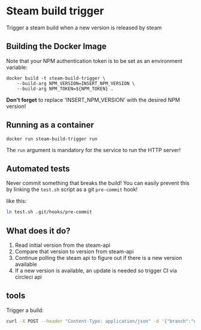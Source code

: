 # Steam build trigger
Trigger a steam build when a new version is released by steam

## Building the Docker Image
Note that your NPM authentication token is to be set as an environment variable:

```
docker build -t steam-build-trigger \
    --build-arg NPM_VERSION=INSERT_NPM_VERSION \
    --build-arg NPM_TOKEN=${NPM_TOKEN} .
```

**Don't forget** to replace 'INSERT_NPM_VERSION' with the desired NPM version!

## Running as a container

```
docker run steam-build-trigger run
```

The `run` argument is mandatory for the service to run the HTTP server!

## Automated tests
Never commit something that breaks the build! You can
easily prevent this by linking the `test.sh` script as a git `pre-commit` hook!

like this:
```bash
ln test.sh .git/hooks/pre-commit
```

## What does it do?
 1. Read initial version from the steam-api
 2. Compare that version to version from steam-api
 3. Continue polling the steam api to figure out if there is a new version available
 4. If a new version is available, an update is needed so trigger CI via circleci api

## tools
Trigger a build:
```bash
curl -X POST --header "Content-Type: application/json" -d '{"branch":"develop"}' https://circleci.com/api/v1.1/project/github/Gameye/tf2-image/build?circle-token=${CIRCLE_API_USER_TOKEN}
```

